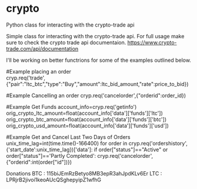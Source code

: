 crypto
======

Python class for interacting with the crypto-trade api


Simple class for interacting with the crypto-trade api.
For full usage make sure to check the crypto trade api documentaion.
https://www.crypto-trade.com/api/documentation

I'll be working on better functrions for some of the examples outlined below.


#Example placing an order  		
cryp.req('trade',{"pair":"ltc_btc","type":"Buy","amount":ltc_bid_amount,"rate":price_to_bid})		
						
#Example Cancelling an order
cryp.req('cancelorder',{"orderid":order_id})

#Example Get Funds
account_info=cryp.req('getinfo')
orig_crypto_ltc_amount=float(account_info['data']['funds']['ltc'])
orig_crypto_btc_amount=float(account_info['data']['funds']['btc'])
orig_crypto_usd_amount=float(account_info['data']['funds']['usd'])


#Example Get and Cancel Last Two Days of Orders
unix_time_lag=int(time.time()-166400)
for order in cryp.req('ordershistory',{'start_date':unix_time_lag})['data']:
	if  order["status"]=="Active" or order["status"]=='Partly Completed':
		cryp.req('cancelorder',{"orderid":int(order["id"])})


Donations
BTC : 115biJEmRzBetyo8MB3epR3ahJpdKLv6Er
LTC : LPRjrB2jivoi1keoAUcQSghepyipZ1wfhG
